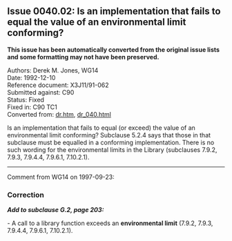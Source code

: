 ## Issue 0040.02: Is an implementation that fails to equal the value of an environmental limit conforming?

**This issue has been automatically converted from the original issue lists and some formatting may not have been preserved.**

Authors: Derek M. Jones, WG14  
Date: 1992-12-10  
Reference document: X3J11/91-062  
Submitted against: C90  
Status: Fixed  
Fixed in: C90 TC1  
Converted from: [dr.htm](https://www.open-std.org/jtc1/sc22/wg14/www/docs/dr.htm), [dr_040.html](https://www.open-std.org/jtc1/sc22/wg14/www/docs/dr_040.html)

Is an implementation that fails to equal (or exceed) the value of an
environmental limit conforming? Subclause 5.2.4 says that those in that
subclause must be equalled in a conforming implementation. There is no such
wording for the environmental limits in the Library (subclauses 7.9.2, 7.9.3,
7.9.4.4, 7.9.6.1, 7.10.2.1).

---

Comment from WG14 on 1997-09-23:

### Correction

***Add to subclause G.2, page 203:***

\- A call to a library function exceeds an **environmental limit** (7.9.2,
7.9.3, 7.9.4.4, 7.9.6.1, 7.10.2.1).
